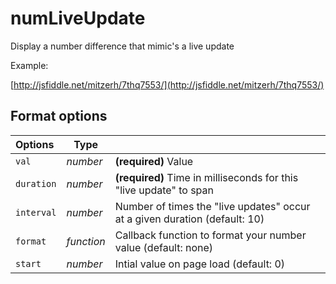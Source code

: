 numLiveUpdate
=============

Display a number difference that mimic's a live update

Example:

[http://jsfiddle.net/mitzerh/7thq7553/](http://jsfiddle.net/mitzerh/7thq7553/)

## Format options

| Options    | Type      |                                                                            |
|:-----------|-----------|----------------------------------------------------------------------------|
| `val`      | _number_  | **(required)** Value                                                       |
| `duration` | _number_  | **(required)** Time in milliseconds for this "live update" to span         |
| `interval` | _number_  | Number of times the "live updates" occur at a given duration (default: 10) |
| `format`   | _function_| Callback function to format your number value (default: none)              |
| `start`    | _number_  | Intial value on page load (default: 0)                                     |

